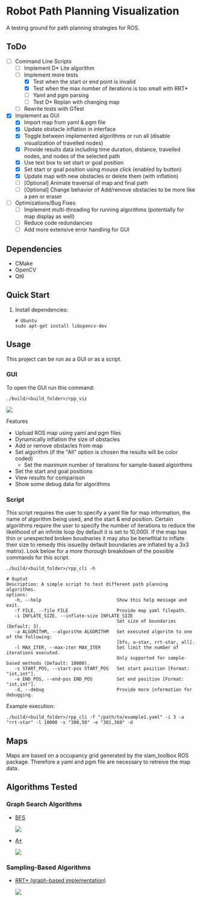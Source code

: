 # Robot Path Planning Visualization
A testing ground for path planning strategies for ROS.

## ToDo
- [ ] Command Line Scripts
    - [ ] Implement D* Lite algorithm
    - [ ] Implement more tests 
        - [X] Test when the start or end point is invalid
        - [X] Test when the max number of iterations is too small with RRT*
        - [ ] Yaml and pgm parsing
        - [ ] Test D* Replan with changing map
    - [ ] Rewrite tests with GTest
- [X] Implement as GUI
    - [X] Import map from yaml & pgm file
    - [X] Update obstacle inflation in interface
    - [X] Toggle between implemented algorithms or run all (disable visualization of travelled nodes) 
    - [X] Provide results data including time duration, distance, travelled nodes, and nodes of the selected path
    - [X] Use text box to set start or goal position
    - [X] Set start or goal position using mouse click (enabled by button)
    - [X] Update map with new obstacles or delete them (with inflation) 
    - [ ] [Optional] Animate traversal of map and final path
    - [ ] [Optional] Change behavior of Add/remove obstacles to be more like a pen or eraser
- [ ] Optimizations/Bug Fixes    
    - [ ] Implement multi-threading for running algorithms (potentially for map display as well)
    - [ ] Reduce code redundancies
    - [ ] Add more extensive error handling for GUI

## Dependencies
- CMake
- OpenCV
- Qt6

## Quick Start
1. Install dependencies:
    ```
    # Ubuntu
    sudo apt-get install libopencv-dev
    ```
    [//]: # (2. Compile code and generate executables:)
    [//]: # (```)
    [//]: # (make)
    [//]: # (```)

## Usage
This project can be run as a GUI or as a script. 

### GUI
To open the GUI run this command:
```
./build/<build_folder>/rpp_viz
```

![](/resources/graphics/gui.png)

Features
 - Upload ROS map using yaml and pgm files
 - Dynamically inflation the size of obstacles
 - Add or remove obstacles from map
 - Set algorithm (if the "All" option is chosen the results will be color coded)
    - Set the maximum number of iterations for sample-based algoirthms
 - Set the start and goal positions
 - View results for comparison
 - Show some debug data for algorithms

### Script
This script requires the user to specify a yaml file for map information, the name of algorithm being used, and the start & end position. Certain algorithms require the user to specify the number of iterations to reduce the likelihood of an infinite loop (by default it is set to 10,000). If the map has thin or unexpected broken boudnaries it may also be benefitial to inflate their size to remedy this issue(by default boundaries are inflated by a 3x3 matrix). Look below for a more thorough breakdown of the possible commands for this script.
```
./build/<build_folder>/rpp_cli -h

# Ouptut
Description: A simple script to test different path planning algorithms.
options: 
   -h, --help                            Show this help message and exit.
   -f FILE, --file FILE                  Provide map yaml filepath.
   -i INFLATE_SIZE. --inflate-size INFLATE_SIZE
                                         Set size of boundaries (Default: 3).
   -a ALGORITHM, --algorithm ALGORITHM   Set executed algoritm to one of the following: 
                                         [bfs, a-star, rrt-star, all].
   -l MAX_ITER, --max-iter MAX_ITER      Set limit the number of iterations executed.
                                         Only supported for sample-based methods (Default: 10000).
   -s START_POS, --start-pos START_POS   Set start position [Format: "int,int"].
   -e END_POS, --end-pos END_POS         Set end position [Format: "int,int"].
   -d, --debug                           Provide more information for debugging.
```

Example execution:
```
./build/<build_folder>/rpp_cli -f "/path/to/example1.yaml" -i 3 -a "rrt-star" -l 10000 -s "300,50" -e "381,360" -d
```

## Maps
Maps are based on a occupancy grid generated by the slam_toolbox ROS package. Therefore a yaml and pgm file are necessary to retreive the map data.

## Algorithms Tested
### Graph Search Algorithms
- [BFS](https://en.wikipedia.org/wiki/Breadth-first_search)

    ![](/resources/graphics/BFS.png)

- [A*](https://en.wikipedia.org/wiki/A*_search_algorithm)

    ![](/resources/graphics/A_star.png)

### Sampling-Based Algorithms
- [RRT* (graph-based implementation)](https://arxiv.org/pdf/1105.1186)

    ![](/resources/graphics/RRT_star.png)